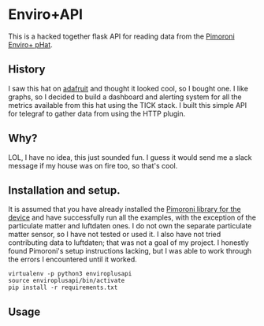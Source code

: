 # Enviro+API
This is a hacked together flask API for reading data from the [Pimoroni Enviro+
pHat](https://shop.pimoroni.com/products/enviro).

## History
I saw this hat on [adafruit](https://www.adafruit.com/) and thought it looked
cool, so I bought one.  I like graphs, so I decided to build a dashboard and
alerting system for all the metrics available from this hat using the TICK
stack.  I built this simple API for telegraf to gather data from using the HTTP
plugin.

## Why?
LOL, I have no idea, this just sounded fun.  I guess it would send me a slack
message if my house was on fire too, so that's cool.

## Installation and setup.
It is assumed that you have already installed the [Pimoroni library for the
device](https://github.com/pimoroni/enviroplus-python) and have successfully
run all the examples, with the exception of the particulate matter and
luftdaten ones.  I do not own the separate particulate matter sensor, so I have
not tested or used it.  I also have not tried contributing data to luftdaten;
that was not a goal of my project.  I honestly found Pimoroni's setup
instructions lacking, but I was able to work through the errors I encountered
until it worked.



```
virtualenv -p python3 enviroplusapi
source enviroplusapi/bin/activate
pip install -r requirements.txt
```

## Usage
